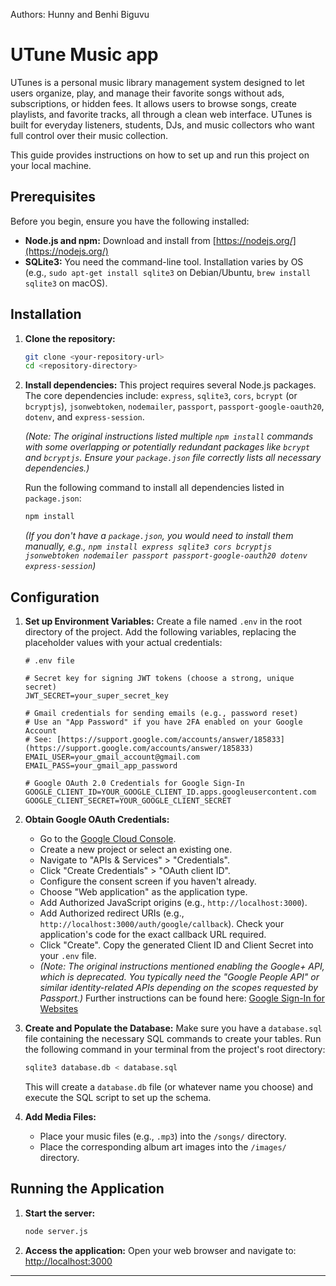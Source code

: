 Authors: Hunny and Benhi Biguvu
# UTune Music app

UTunes is a personal music library management system designed to let users organize, play, and manage their favorite songs without ads, subscriptions, or hidden fees. It allows users to browse songs, create playlists, and favorite tracks, all through a clean web interface. UTunes is built for everyday listeners, students, DJs, and music collectors who want full control over their music collection.

This guide provides instructions on how to set up and run this project on your local machine.

## Prerequisites

Before you begin, ensure you have the following installed:

* **Node.js and npm:** Download and install from [https://nodejs.org/](https://nodejs.org/)
* **SQLite3:** You need the command-line tool. Installation varies by OS (e.g., `sudo apt-get install sqlite3` on Debian/Ubuntu, `brew install sqlite3` on macOS).

## Installation

1.  **Clone the repository:**
    ```bash
    git clone <your-repository-url>
    cd <repository-directory>
    ```

2.  **Install dependencies:**
    This project requires several Node.js packages. The core dependencies include: `express`, `sqlite3`, `cors`, `bcrypt` (or `bcryptjs`), `jsonwebtoken`, `nodemailer`, `passport`, `passport-google-oauth20`, `dotenv`, and `express-session`.

    *(Note: The original instructions listed multiple `npm install` commands with some overlapping or potentially redundant packages like `bcrypt` and `bcryptjs`. Ensure your `package.json` file correctly lists all necessary dependencies.)*

    Run the following command to install all dependencies listed in `package.json`:
    ```bash
    npm install
    ```
    *(If you don't have a `package.json`, you would need to install them manually, e.g., `npm install express sqlite3 cors bcryptjs jsonwebtoken nodemailer passport passport-google-oauth20 dotenv express-session`)*

## Configuration

1.  **Set up Environment Variables:**
    Create a file named `.env` in the root directory of the project. Add the following variables, replacing the placeholder values with your actual credentials:

    ```plaintext
    # .env file

    # Secret key for signing JWT tokens (choose a strong, unique secret)
    JWT_SECRET=your_super_secret_key

    # Gmail credentials for sending emails (e.g., password reset)
    # Use an "App Password" if you have 2FA enabled on your Google Account
    # See: [https://support.google.com/accounts/answer/185833](https://support.google.com/accounts/answer/185833)
    EMAIL_USER=your_gmail_account@gmail.com
    EMAIL_PASS=your_gmail_app_password

    # Google OAuth 2.0 Credentials for Google Sign-In
    GOOGLE_CLIENT_ID=YOUR_GOOGLE_CLIENT_ID.apps.googleusercontent.com
    GOOGLE_CLIENT_SECRET=YOUR_GOOGLE_CLIENT_SECRET
    ```

2.  **Obtain Google OAuth Credentials:**
    * Go to the [Google Cloud Console](https://console.cloud.google.com/).
    * Create a new project or select an existing one.
    * Navigate to "APIs & Services" > "Credentials".
    * Click "Create Credentials" > "OAuth client ID".
    * Configure the consent screen if you haven't already.
    * Choose "Web application" as the application type.
    * Add Authorized JavaScript origins (e.g., `http://localhost:3000`).
    * Add Authorized redirect URIs (e.g., `http://localhost:3000/auth/google/callback`). Check your application's code for the exact callback URL required.
    * Click "Create". Copy the generated Client ID and Client Secret into your `.env` file.
    * *(Note: The original instructions mentioned enabling the Google+ API, which is deprecated. You typically need the "Google People API" or similar identity-related APIs depending on the scopes requested by Passport.)* Further instructions can be found here: [Google Sign-In for Websites](https://developers.google.com/identity/sign-in/web/sign-in)

3.  **Create and Populate the Database:**
    Make sure you have a `database.sql` file containing the necessary SQL commands to create your tables. Run the following command in your terminal from the project's root directory:
    ```bash
    sqlite3 database.db < database.sql
    ```
    This will create a `database.db` file (or whatever name you choose) and execute the SQL script to set up the schema.

4.  **Add Media Files:**
    * Place your music files (e.g., `.mp3`) into the `/songs/` directory.
    * Place the corresponding album art images into the `/images/` directory.

## Running the Application

1.  **Start the server:**
    ```bash
    node server.js
    ```

2.  **Access the application:**
    Open your web browser and navigate to:
    [http://localhost:3000](http://localhost:3000)
    

---
